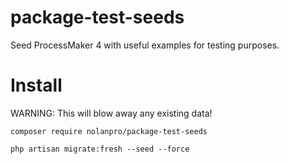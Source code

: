 # package-test-seeds
Seed ProcessMaker 4 with useful examples for testing purposes.

# Install
WARNING: This will blow away any existing data!

```
composer require nolanpro/package-test-seeds
```

```
php artisan migrate:fresh --seed --force
```
